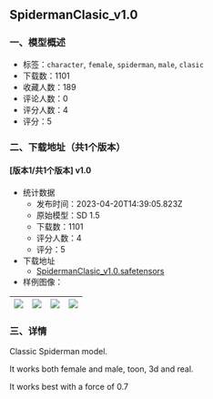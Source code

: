 ## SpidermanClasic_v1.0
### 一、模型概述

- 标签：`character`, `female`, `spiderman`, `male`, `clasic`
- 下载数：1101
- 收藏人数：189
- 评论人数：0
- 评分人数：4
- 评分：5

### 二、下载地址（共1个版本）

#### [版本1/共1个版本] v1.0

- 统计数据
  - 发布时间：2023-04-20T14:39:05.823Z
  - 原始模型：SD 1.5
  - 下载数：1101
  - 评分人数：4
  - 评分：5
- 下载地址
  - [SpidermanClasic_v1.0.safetensors](https://civitai.com/api/download/models/50790)
- 样例图像：

| <img src="https://image.civitai.com/xG1nkqKTMzGDvpLrqFT7WA/a19b8bc1-acd8-42ae-cc64-053773833700/width=450/546365.jpeg" /> | <img src="https://image.civitai.com/xG1nkqKTMzGDvpLrqFT7WA/4c0a6b36-a78a-4bcb-0101-1f2048083e00/width=450/546357.jpeg" /> | <img src="https://image.civitai.com/xG1nkqKTMzGDvpLrqFT7WA/9480755e-94db-4e1e-bdc1-33518130f500/width=450/546355.jpeg" /> | <img src="https://image.civitai.com/xG1nkqKTMzGDvpLrqFT7WA/671a4e9a-4d45-466d-30a9-5ebf9dddd500/width=450/546363.jpeg" /> |
| ---- | ---- | ---- | ---- |


### 三、详情
<p>Classic Spiderman model.</p><p>It works both female and male, toon, 3d and real.</p><p>It works best with a force of 0.7</p>